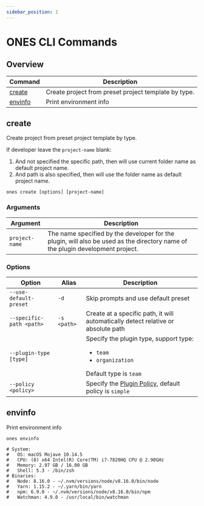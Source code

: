 ```yaml
---
sidebar_position: 1
---
```


# ONES CLI Commands

## Overview

| Command             | Description                                          |
| ------------------- | ---------------------------------------------------- |
| [create](#create)   | Create project from preset project template by type. |
| [envinfo](#envinfo) | Print environment info                               |

## create

Create project from preset project template by type.

If developer leave the `project-name` blank:

1. And not specified the specific path, then will use current folder name as default project name.
2. And path is also specified, then will use the folder name as default project name.

```shell
ones create [options] [project-name]
```

### Arguments

| Argument       | Description                                                                                                                    |
| -------------- | ------------------------------------------------------------------------------------------------------------------------------ |
| `project-name` | The name specified by the developer for the plugin, will also be used as the directory name of the plugin development project. |

### Options

| Option                   | Alias       | Description                                                                                                   |
| ------------------------ | ----------- | ------------------------------------------------------------------------------------------------------------- |
| `--use-default-preset`   | `-d`        | Skip prompts and use default preset                                                                           |
| `--specific-path <path>` | `-s <path>` | Create at a specific path, it will automatically detect relative or absolute path                             |
| `--plugin-type [type]`   |             | Specify the plugin type, support type: <ul><li>`team`</li><li>`organization`</li></ul> Default type is `team` |
| `--policy <policy>`      |             | Specify the [Plugin Policy](../../guide/policy.mdx), default policy is `simple`                               |

## envinfo

Print environment info

```shell
ones envinfo

# System:
#   OS: macOS Mojave 10.14.5
#   CPU: (8) x64 Intel(R) Core(TM) i7-7820HQ CPU @ 2.90GHz
#   Memory: 2.97 GB / 16.00 GB
#   Shell: 5.3 - /bin/zsh
# Binaries:
#   Node: 8.16.0 - ~/.nvm/versions/node/v8.16.0/bin/node
#   Yarn: 1.15.2 - ~/.yarn/bin/yarn
#   npm: 6.9.0 - ~/.nvm/versions/node/v8.16.0/bin/npm
#   Watchman: 4.9.0 - /usr/local/bin/watchman
```
